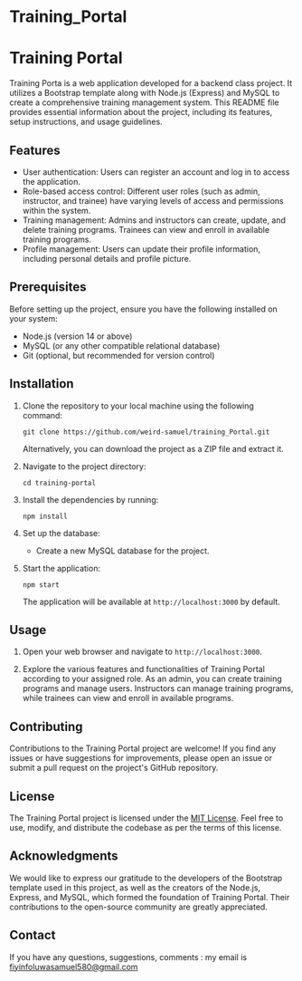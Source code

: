# Training_Portal

# Training Portal

Training Porta is a web application developed for a backend class project. It utilizes a Bootstrap template along with Node.js (Express) and MySQL to create a comprehensive training management system. This README file provides essential information about the project, including its features, setup instructions, and usage guidelines.

## Features

- User authentication: Users can register an account and log in to access the application.
- Role-based access control: Different user roles (such as admin, instructor, and trainee) have varying levels of access and permissions within the system.
- Training management: Admins and instructors can create, update, and delete training programs. Trainees can view and enroll in available training programs.
- Profile management: Users can update their profile information, including personal details and profile picture.

## Prerequisites

Before setting up the project, ensure you have the following installed on your system:

- Node.js (version 14 or above)
- MySQL (or any other compatible relational database)
- Git (optional, but recommended for version control)

## Installation

1. Clone the repository to your local machine using the following command:

   ```shell
   git clone https://github.com/weird-samuel/training_Portal.git
   ```

   Alternatively, you can download the project as a ZIP file and extract it.

2. Navigate to the project directory:

   ```shell
   cd training-portal
   ```

3. Install the dependencies by running:

   ```shell
   npm install
   ```

4. Set up the database:
   - Create a new MySQL database for the project.

5. Start the application:

   ```shell
   npm start
   ```

   The application will be available at `http://localhost:3000` by default.

## Usage

1. Open your web browser and navigate to `http://localhost:3000`.

2. Explore the various features and functionalities of Training Portal according to your assigned role. As an admin, you can create training programs and manage users. Instructors can manage training programs, while trainees can view and enroll in available programs.


## Contributing

Contributions to the Training Portal project are welcome! If you find any issues or have suggestions for improvements, please open an issue or submit a pull request on the project's GitHub repository.

## License

The Training Portal project is licensed under the [MIT License](https://opensource.org/licenses/MIT). Feel free to use, modify, and distribute the codebase as per the terms of this license.

## Acknowledgments

We would like to express our gratitude to the developers of the Bootstrap template used in this project, as well as the creators of the Node.js, Express, and MySQL, which formed the foundation of Training Portal. Their contributions to the open-source community are greatly appreciated.

## Contact

If you have any questions, suggestions, comments : my email is fiyinfoluwasamuel580@gmail.com
